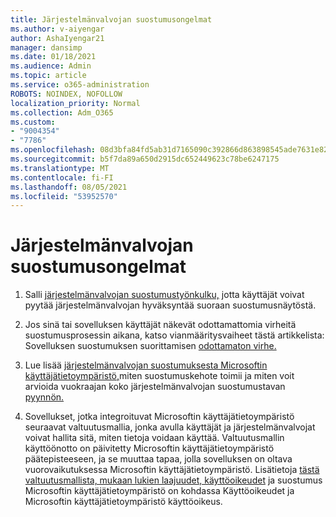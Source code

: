 ```yaml
---
title: Järjestelmänvalvojan suostumusongelmat
ms.author: v-aiyengar
author: AshaIyengar21
manager: dansimp
ms.date: 01/18/2021
ms.audience: Admin
ms.topic: article
ms.service: o365-administration
ROBOTS: NOINDEX, NOFOLLOW
localization_priority: Normal
ms.collection: Adm_O365
ms.custom:
- "9004354"
- "7786"
ms.openlocfilehash: 08d3bfa84fd5ab31d7165090c392866d863898545ade7631e820a100eef89dea
ms.sourcegitcommit: b5f7da89a650d2915dc652449623c78be6247175
ms.translationtype: MT
ms.contentlocale: fi-FI
ms.lasthandoff: 08/05/2021
ms.locfileid: "53952570"
---
```

# <a name="admin-consent-issues"></a>Järjestelmänvalvojan suostumusongelmat

1. Salli [järjestelmänvalvojan suostumustyönkulku,](https://docs.microsoft.com/azure/active-directory/manage-apps/configure-admin-consent-workflow) jotta käyttäjät voivat pyytää järjestelmänvalvojan hyväksyntää suoraan suostumusnäytöstä.

1. Jos sinä tai sovelluksen käyttäjät näkevät odottamattomia virheitä suostumusprosessin aikana, katso vianmääritysvaiheet tästä artikkelista: Sovelluksen suostumuksen suorittamisen [odottamaton virhe.](https://docs.microsoft.com/azure/active-directory/manage-apps/application-sign-in-unexpected-user-consent-error)

1. Lue lisää [järjestelmänvalvojan suostumuksesta Microsoftin käyttäjätietoympäristö,](https://docs.microsoft.com/azure/active-directory/develop/v2-admin-consent)miten [](https://docs.microsoft.com/azure/active-directory/develop/v2-admin-consent) suostumuskehote toimii ja miten voit arvioida vuokraajan koko järjestelmänvalvojan suostumustavan [pyynnön.](https://docs.microsoft.com/azure/active-directory/manage-apps/manage-consent-requests#evaluating-a-request-for-tenant-wide-admin-consent)

1. Sovellukset, jotka integroituvat Microsoftin käyttäjätietoympäristö seuraavat valtuutusmallia, jonka avulla käyttäjät ja järjestelmänvalvojat voivat hallita sitä, miten tietoja voidaan käyttää. Valtuutusmallin käyttöönotto on päivitetty Microsoftin käyttäjätietoympäristö päätepisteeseen, ja se muuttaa tapaa, jolla sovelluksen on oltava vuorovaikutuksessa Microsoftin käyttäjätietoympäristö. Lisätietoja [tästä valtuutusmallista, mukaan lukien laajuudet, käyttöoikeudet](https://docs.microsoft.com/azure/active-directory/manage-apps/manage-consent-requests#evaluating-a-request-for-tenant-wide-admin-consent) ja suostumus Microsoftin käyttäjätietoympäristö on kohdassa Käyttöoikeudet ja Microsoftin käyttäjätietoympäristö käyttöoikeus.